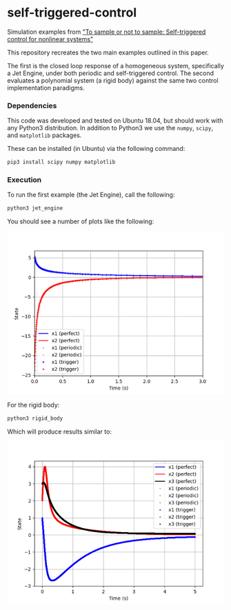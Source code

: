# self-triggered-control
Simulation examples from ["To sample or not to sample: Self-triggered control for nonlinear systems"](https://arxiv.org/abs/0806.0709)

This repository recreates the two main examples outlined in this paper. 

The first is the closed loop response of a homogeneous system, specifically a Jet Engine, under both periodic and self-triggered control. The second evaluates a polynomial system (a rigid body) against the same two control implementation paradigms.

### Dependencies

This code was developed and tested on Ubuntu 18.04, but should work with any Python3 distribution. In addition to Python3 we use the `numpy`, `scipy`, and `matplotlib` packages. 

These can be installed (in Ubuntu) via the following command:

```bash
pip3 install scipy numpy matplotlib
```

### Execution

To run the first example (the Jet Engine), call the following:

```bash
python3 jet_engine
```

You should see a number of plots like the following:

![JetEngineResponse](docs/jet_engine_response.png)

For the rigid body:

```bash
python3 rigid_body
```

Which will produce results similar to:

![RigidBodyResponse](docs/rigid_body_response.png)
